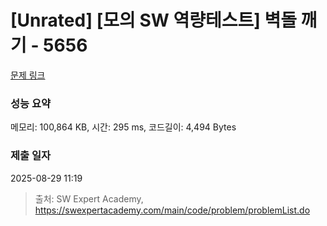 # [Unrated] [모의 SW 역량테스트] 벽돌 깨기 - 5656 

[문제 링크](https://swexpertacademy.com/main/code/problem/problemDetail.do?contestProbId=AWXRQm6qfL0DFAUo) 

### 성능 요약

메모리: 100,864 KB, 시간: 295 ms, 코드길이: 4,494 Bytes

### 제출 일자

2025-08-29 11:19



> 출처: SW Expert Academy, https://swexpertacademy.com/main/code/problem/problemList.do